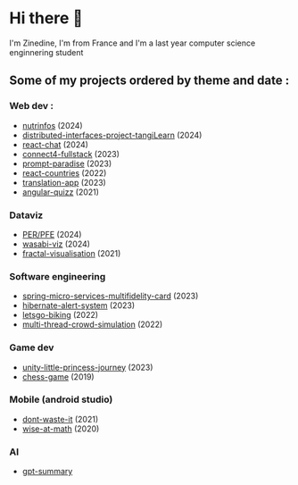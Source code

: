 # Hi there 👋
I'm Zinedine, I'm from France and I'm a last year computer science enginnering student

## Some of my projects ordered by theme and date :   

### Web dev :
- [nutrinfos](https://github.com/ZinedineChelgham/nutrinfos/) (2024)
- [distributed-interfaces-project-tangiLearn](https://github.com/ZinedineChelgham/distributed-interfaces-project-tangiLearn) (2024)
- [react-chat](https://github.com/ZinedineChelgham/ReactChat) (2024)
- [connect4-fullstack](https://github.com/ZinedineChelgham/connect4) (2023)
- [prompt-paradise](https://github.com/ZinedineChelgham/promptParadise) (2023)
- [react-countries](https://github.com/Chelgham-Zinedine/react-countries) (2022)
- [translation-app](https://github.com/ZinedineChelgham/translation-mapping-table) (2023)
- [angular-quizz](https://github.com/ZinedineChelgham/2021-2022-ps6-QuizForSenior) (2021)


### Dataviz
- [PER/PFE](https://github.com/ZinedineChelgham/PER/tree/main/per-38) (2024)
- [wasabi-viz](https://github.com/ZinedineChelgham/data-visualisation) (2024)
- [fractal-visualisation](https://github.com/ZinedineChelgham/Fractal-Visualisation) (2021)

### Software engineering
- [spring-micro-services-multifidelity-card](https://github.com/ZinedineChelgham/micro-services-multi-fidelity-card) (2023)
- [hibernate-alert-system](https://github.com/ZinedineChelgham/alert-system) (2023)
- [letsgo-biking](https://github.com/ZinedineChelgham/letsgo-biking) (2022)
- [multi-thread-crowd-simulation](https://github.com/ZinedineChelgham/projet-concu) (2022)

### Game dev
- [unity-little-princess-journey](https://github.com/IHM-MONDE-VIRTUEL/La-Petite-Princess) (2023)
- [chess-game](https://github.com/ZinedineChelgham/Chess-Game) (2019)

### Mobile (android studio)
- [dont-waste-it](https://github.com/IHM-SI3/Repo-ihm) (2021)
- [wise-at-math](https://github.com/ZinedineChelgham/Mobile-DUT) (2020)

### AI 
- [gpt-summary](https://github.com/ZinedineChelgham/gpt-summary-exercise)
